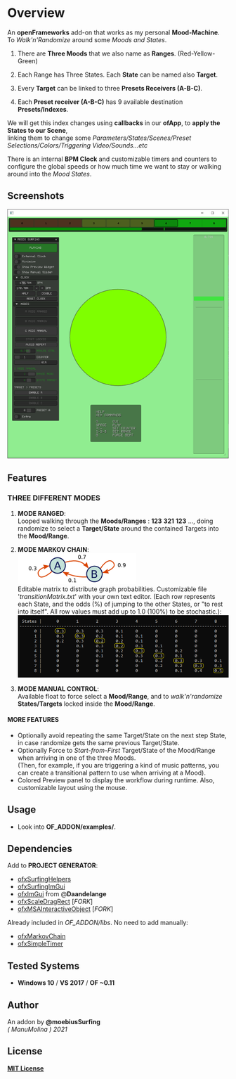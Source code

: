 # Overview
An **openFrameworks** add-on that works as my personal **Mood-Machine**.  
To *Walk'n'Randomize* around some *Moods and States*.  

1. There are **Three Moods** that we also name as **Ranges**. (Red-Yellow-Green)  

2. Each Range has Three States. Each **State** can be named also **Target**.  

3. Every **Target** can be linked to three **Presets Receivers (A-B-C)**.  

4. Each **Preset receiver (A-B-C)** has 9 available destination **Presets/Indexes**.  

We will get this index changes using **callbacks** in our **ofApp**, to **apply the States to our Scene**,  
linking them to change some *Parameters/States/Scenes/Preset Selections/Colors/Triggering Video/Sounds...etc*  

There is an internal **BPM Clock** and customizable timers and counters to configure the global speeds or how much time we want to stay or walking around into the *Mood States*.  

## Screenshots
![image](/readme_images/Capture1.PNG?raw=true "image")  

## Features

### THREE DIFFERENT **MODES**

1. **MODE RANGED**:  
Looped walking through the **Moods/Ranges** : **123** **321** **123** ..., doing randomize to select a **Target/State** around the contained Targets into the **Mood/Range**.

2. **MODE MARKOV CHAIN**:  
![image](/readme_images/MarcovGraph.png?raw=true "image")  
Editable matrix to distribute graph probabilities. Customizable file '*transitionMatrix.txt*' with your own text editor. (Each row represents each State, and the odds (%) of jumping to the other States, or "to rest into itself". All row values must add up to 1.0 (100%) to be stochastic.):  
![image](/readme_images/MarkovMatrix.PNG?raw=true "image")  

3. **MODE MANUAL CONTROL**:  
Available float to force select a **Mood/Range**, and to *walk'n'randomize* **States/Targets** locked inside the **Mood/Range**.

#### MORE FEATURES
- Optionally avoid repeating the same Target/State on the next step State, in case randomize gets the same previous Target/State.
- Optionally Force to *Start-from-First* Target/State of the Mood/Range when arriving in one of the three Moods.  
(Then, for example, if you are triggering a kind of music patterns, you can create a transitional pattern to use when arriving at a Mood).
- Colored Preview panel to display the workflow during runtime. Also, customizable layout using the mouse.

## Usage
 - Look into **OF_ADDON/examples/**.

## Dependencies
Add to **PROJECT GENERATOR**:  
* [ofxSurfingHelpers](https://github.com/moebiussurfing/ofxSurfingHelpers)  
* [ofxSurfingImGui](https://github.com/moebiussurfing/ofxSurfingImGui)
* [ofxImGui](https://github.com/Daandelange/ofxImGui/tree/ofParameters-Helpers-Test) from @**Daandelange**  
* [ofxScaleDragRect](https://github.com/moebiussurfing/ofxScaleDragRect) [_FORK_]  
* [ofxMSAInteractiveObject](https://github.com/moebiussurfing/ofxMSAInteractiveObject) [_FORK_]  

Already included in *OF_ADDON/libs*. No need to add manually:
- [ofxMarkovChain](https://github.com/elaye/ofxMarkovChain)
- [ofxSimpleTimer](https://github.com/HeliosInteractive/ofxSimpleTimer)

## Tested Systems
* **Windows 10** / **VS 2017** / **OF ~0.11**

## Author
An addon by **@moebiusSurfing**  
*( ManuMolina ) 2021*  

## License
[**MIT License**](https://github.com/LICENSE)